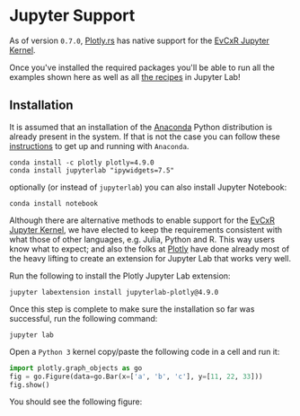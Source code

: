 # Jupyter Support

As of version `0.7.0`, [Plotly.rs](https://github.com/igiagkiozis/plotly) has native support for the [EvCxR Jupyter Kernel](https://github.com/google/evcxr/tree/master/evcxr_jupyter). 

Once you've installed the required packages you'll be able to run all the examples shown here as well as all [the recipes](../recipes.md) in Jupyter Lab!


## Installation
It is assumed that an installation of the [Anaconda](https://www.anaconda.com/products/individual) Python distribution is already present in the system. If that is not the case you can follow these [instructions](https://www.anaconda.com/products/individual) to get up and running with `Anaconda`. 

```shell script
conda install -c plotly plotly=4.9.0
conda install jupyterlab "ipywidgets=7.5"
```

optionally (or instead of `jupyterlab`) you can also install Jupyter Notebook:
```shell script
conda install notebook
```

Although there are alternative methods to enable support for the [EvCxR Jupyter Kernel](https://github.com/google/evcxr/tree/master/evcxr_jupyter), we have elected to keep the requirements consistent with what those of other languages, e.g. Julia, Python and R. This way users know what to expect; and also the folks at [Plotly](https://plotly.com/python/getting-started/#jupyter-notebook-support) have done already most of the heavy lifting to create an extension for Jupyter Lab that works very well.

Run the following to install the Plotly Jupyter Lab extension: 
```shell script
jupyter labextension install jupyterlab-plotly@4.9.0
```

Once this step is complete to make sure the installation so far was successful, run the following command: 
```shell script
jupyter lab
```

Open a `Python 3` kernel copy/paste the following code in a cell and run it: 
```python
import plotly.graph_objects as go
fig = go.Figure(data=go.Bar(x=['a', 'b', 'c'], y=[11, 22, 33]))
fig.show()
```
You should see the following figure:
<div id="jupyter_lab_demo_bar_chart_python" class="plotly-graph-div" style="height:100%; width:100%;"></div>
<script type="text/javascript">
    window.PLOTLYENV=window.PLOTLYENV || {};
    if (document.getElementById("jupyter_lab_demo_bar_chart_python")) {
        var d3 = Plotly.d3;
        var image_element= d3.select('#image-export');
        var trace_0 = {"x":["a","b","c"],"y":[11,22,33],"type":"bar"};
var data = [trace_0];
var layout = {};
        Plotly.newPlot('jupyter_lab_demo_bar_chart_python', data, layout, {"responsive": true});
    };
</script>

Next you need to install the [EvCxR Jupyter Kernel](https://github.com/google/evcxr/tree/master/evcxr_jupyter). Note that EvCxR requires [CMake](https://cmake.org/download/) as it has to compile ZMQ. If [CMake](https://cmake.org/download/) is already installed on your system and is in your path (to test that simply run ```cmake --version``` if that returns a version you're good to go) then continue to the next steps.

In a command line execute the following commands:
```shell script
cargo install evcxr_jupyter
evcxr_jupyter --install
```

If you're not familiar with the EvCxR kernel it would be good that you at least glance over the [EvCxR Jupyter Tour](https://github.com/google/evcxr/blob/master/evcxr_jupyter/samples/evcxr_jupyter_tour.ipynb).

## Usage

Launch Jupyter Lab: 
```shell script
jupyter lab
```

create a new notebook and select the `Rust` kernel. Then create the following three cells and execute them in order:

```shell script
:dep plotly = { version = ">=0.7.0" }
:dep itertools-num = "0.1.3"
```

```rust
extern crate plotly;
extern crate rand_distr;
extern crate itertools_num;
extern crate itertools;
```

```rust
use itertools_num::linspace;
use plotly::common::{
    ColorScale, ColorScalePalette, DashType, Fill, Font, Line, LineShape, Marker, Mode, Title,
};
use plotly::layout::{Axis, BarMode, Layout, Legend, TicksDirection};
use plotly::{Bar, NamedColor, Plot, Rgb, Rgba, Scatter};
use rand_distr::{Distribution, Normal, Uniform};
```

Now we're ready to start plotting!

```rust
let n: usize = 100;
let t: Vec<f64> = linspace(0., 10., n).collect();
let y: Vec<f64> = t.iter().map(|x| x.sin()).collect();

let trace = Scatter::new(t, y).mode(Mode::Markers);
let mut plot = Plot::new();
plot.add_trace(trace);
let layout = Layout::new().height(800);
plot.set_layout(layout);
plot.lab_display();
```
For Jupyter Lab there are two ways to display a plot in the `EvCxR` kernel, either have the plot object be in the last line without a semicolon or directly invoke the `Plot::lab_display` method on it; both have the same result. You can also find an example notebook [here](https://github.com/igiagkiozis/plotly/blob/master/plotly/examples/jupyter_lab_examples.ipynb) that will periodically be updated with examples.

The process for Jupyter Notebook is very much the same with one exception; the `Plot::noteboo_display` method must be used to display the plot. You can find an example notebook [here](https://github.com/igiagkiozis/plotly/blob/master/plotly/examples/jupyter_notebook_examples.ipynb) 